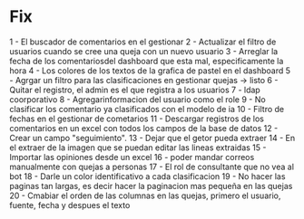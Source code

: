 # Fix

1 - El buscador de comentarios en el gestionar
2 - Actualizar el filtro de usuarios cuando se cree una queja con un nuevo usuario
3 - Arreglar la fecha de los comentariosdel dashboard que esta mal, especificamente la hora
4 - Los colores de los textos de la grafica de pastel en el dashboard
5 - Agrgar un filtro para las clasificaciones en gestionar quejas -> listo
6 - Quitar el registro, el admin es el que registra a los usuarios
7 - ldap coorporativo
8 - Agregarinformacion del usuario como el role
9 - No clasificar los comentario ya clasificados con el modelo de ia
10 - Filtro de fechas en el gestionar de cometarios
11 - Descargar registros de los comentarios en un excel con todos los campos de la base de datos
12 - Crear un campo "seguimiento".
13 - Dejar que el getor pueda extraer
14 - En el extraer de la imagen que se puedan editar las lineas extraidas
15 - Importar las opiniones desde un excel
16 - poder mandar correos manualmente con quejas a personas
17 - El rol de consultante que no vea al bot 
18 - Darle un color identificativo a cada clasificacion
19 - No hacer las paginas tan largas, es decir hacer la paginacion mas pequeña en las quejas
20 - Cmabiar el orden de las columnas en las quejas, primero el usuario, fuente, fecha y despues el texto